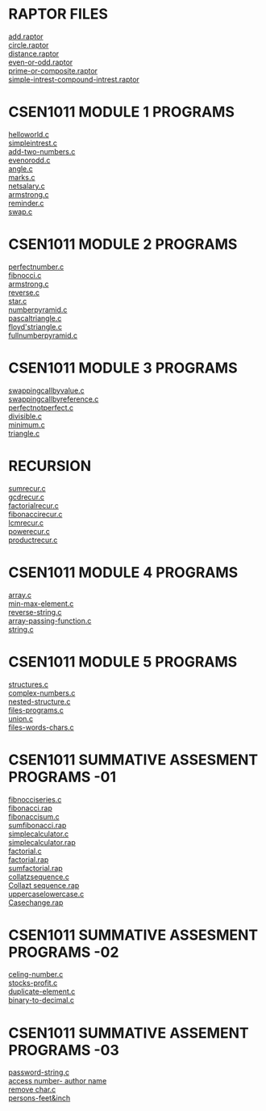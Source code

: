 # RAPTOR FILES

[add.raptor]()<br/>
[circle.raptor]()<br/>
[distance.raptor]()<br/>
[even-or-odd.raptor]()<br/>
[prime-or-composite.raptor]()<br/>
[simple-intrest-compound-intrest.raptor]()<br/>


# CSEN1011 MODULE 1 PROGRAMS
[helloworld.c](https://github.com/nandhini532/CSEN1011/blob/36f34c565d0c888f264eba0651ac6a81b9dd8e19/helloworld.c)<br/>
[simpleintrest.c](https://github.com/nandhini532/CSEN1011/blob/183b37a7ea8986a2302bf97632bdc30d8d307e0b/simpleintrest.c)<br/>
[add-two-numbers.c](https://github.com/nandhini532/CSEN1011/blob/36f34c565d0c888f264eba0651ac6a81b9dd8e19/addtwonumbers.c)<br/>
[evenorodd.c](https://github.com/nandhini532/CSEN1011/blob/36f34c565d0c888f264eba0651ac6a81b9dd8e19/evenorodd.c)<br/>
[angle.c](https://github.com/nandhini532/CSEN1011/blob/36f34c565d0c888f264eba0651ac6a81b9dd8e19/angle.c)<br/>
[marks.c](https://github.com/nandhini532/CSEN1011/blob/36f34c565d0c888f264eba0651ac6a81b9dd8e19/marks.c)<br/>
[netsalary.c](https://github.com/nandhini532/CSEN1011/blob/36f34c565d0c888f264eba0651ac6a81b9dd8e19/netsalary.c)<br/>
[armstrong.c](https://github.com/nandhini532/CSEN1011/blob/183b37a7ea8986a2302bf97632bdc30d8d307e0b/armstrong.c)<br/>
[reminder.c](https://github.com/nandhini532/CSEN1011/blob/6806fa55a0a2b8dec625bd0bd3c04dc77ecf2552/reminder.c)<br/>
[swap.c](https://github.com/nandhini532/CSEN1011/blob/6806fa55a0a2b8dec625bd0bd3c04dc77ecf2552/swap.c)<br/>

# CSEN1011 MODULE 2 PROGRAMS
[perfectnumber.c](https://github.com/nandhini532/CSEN1011/blob/852f012b94c0d4efbf4e0ba4aa6dae2ec282716f/perfectnumber.c)<br/>
[fibnocci.c](https://github.com/nandhini532/CSEN1011/blob/6806fa55a0a2b8dec625bd0bd3c04dc77ecf2552/fibnocci.c)<br/>
[armstrong.c](https://github.com/nandhini532/CSEN1011/blob/6806fa55a0a2b8dec625bd0bd3c04dc77ecf2552/armstrong.c)<br/>
[reverse.c](https://github.com/nandhini532/CSEN1011/blob/6806fa55a0a2b8dec625bd0bd3c04dc77ecf2552/reverse.c)<br/>
[star.c](https://github.com/nandhini532/CSEN1011/blob/6806fa55a0a2b8dec625bd0bd3c04dc77ecf2552/star.c)<br/>
[numberpyramid.c](https://github.com/nandhini532/CSEN1011/blob/6806fa55a0a2b8dec625bd0bd3c04dc77ecf2552/numberpyramid.c)<br/>
[pascaltriangle.c](https://github.com/nandhini532/CSEN1011/blob/6806fa55a0a2b8dec625bd0bd3c04dc77ecf2552/pascaltriangle.c)<br/>
[floyd'striangle.c](https://github.com/nandhini532/CSEN1011/blob/6806fa55a0a2b8dec625bd0bd3c04dc77ecf2552/floyd'striangle.c)<br/>
[fullnumberpyramid.c](https://github.com/nandhini532/CSEN1011/blob/b9a1abd305ab03c6af81abaa437d6b8c9b4bda09/fullnumberpyramid.c)<br/>

# CSEN1011 MODULE 3 PROGRAMS
[swappingcallbyvalue.c](https://github.com/nandhini532/CSEN1011/blob/b9a1abd305ab03c6af81abaa437d6b8c9b4bda09/swappingcallbyvalue.c)<br/>
[swappingcallbyreference.c](https://github.com/nandhini532/CSEN1011/blob/b9a1abd305ab03c6af81abaa437d6b8c9b4bda09/swappingcallbyreference.c)<br/>
[perfectnotperfect.c](https://github.com/nandhini532/CSEN1011/blob/b9a1abd305ab03c6af81abaa437d6b8c9b4bda09/perfectnotperfect.c)<br/>
[divisible.c](https://github.com/nandhini532/CSEN1011/blob/75805cab6c0d4e81cc137fdab95f5ef4ead33985/divisible.c)<br/>
[minimum.c](https://github.com/nandhini532/CSEN1011/blob/75805cab6c0d4e81cc137fdab95f5ef4ead33985/minimum.c)<br/>
[triangle.c](https://github.com/nandhini532/CSEN1011/blob/75805cab6c0d4e81cc137fdab95f5ef4ead33985/triangle.c)<br/>


# RECURSION
[sumrecur.c](https://github.com/nandhini532/CSEN1011/blob/e7be34b951a0a0d1211c9079446c5113360c8c50/sumrecur.c)<br/>
[gcdrecur.c](https://github.com/nandhini532/CSEN1011/blob/e7be34b951a0a0d1211c9079446c5113360c8c50/gcdrecur.c)<br/>
[factorialrecur.c](https://github.com/nandhini532/CSEN1011/blob/e7be34b951a0a0d1211c9079446c5113360c8c50/factorialrecur.c)<br/>
[fibonaccirecur.c](https://github.com/nandhini532/CSEN1011/blob/e7be34b951a0a0d1211c9079446c5113360c8c50/fibonaccirecur.c)<br/>
[lcmrecur.c](https://github.com/nandhini532/CSEN1011/blob/e7be34b951a0a0d1211c9079446c5113360c8c50/lcmrecur.c)<br/>
[powerecur.c](https://github.com/nandhini532/CSEN1011/blob/e7be34b951a0a0d1211c9079446c5113360c8c50/powerecur.c)<br/>
[productrecur.c](https://github.com/nandhini532/CSEN1011/blob/e7be34b951a0a0d1211c9079446c5113360c8c50/productrecur.c)<br/>


# CSEN1011 MODULE 4 PROGRAMS
[array.c](https://github.com/nandhini532/CSEN1011/blob/0b099bca653a21a5ecfb7b0302ec95931a70551a/array.c)<br/>
[min-max-element.c](https://github.com/nandhini532/CSEN1011/blob/0b099bca653a21a5ecfb7b0302ec95931a70551a/maximinelement.c)<br/>
[reverse-string.c](https://github.com/nandhini532/CSEN1011/blob/2e4767f5b082238497c6193bb93faa248df9702d/reverse-string.c)<br/>
[array-passing-function.c](https://github.com/nandhini532/CSEN1011/blob/b6f2cd5726271edcc515e8bfc2988f07ea931c12/array-passing-function.c)<br/>
[string.c](https://github.com/nandhini532/CSEN1011/blob/ab781fbb60e00a956fca2d17f6f60c39c2c651b3/string.c)<br/>


# CSEN1011 MODULE 5 PROGRAMS
[structures.c](https://github.com/nandhini532/CSEN1011/blob/a40d066a9b0c95c82221e3bef339a01acef09633/structure.c)<br/>
[complex-numbers.c](https://github.com/nandhini532/CSEN1011/blob/e7adfdcc95a81b131c69ddf11c49cace09fe7fac/complex-numbers.c)<br/>
[nested-structure.c](https://github.com/nandhini532/CSEN1011/blob/27e4a49dfc88663d6db055045f4511b69a8b63eb/nested-structure.c)<br/>
[files-programs.c](https://github.com/nandhini532/CSEN1011/blob/2c2d34407a8a5abc95be4ede7f5a4a8a19353044/files-programs.c)<br/>
[union.c](https://github.com/nandhini532/CSEN1011/blob/10af0997c2eab1aaa61d8ed38c8e78a552f718c6/union.c)<br/>
[files-words-chars.c](https://github.com/nandhini532/CSEN1011/blob/3b262557d5195bcdddf4bec1e898bcf63bd839ae/files-words-chars.c)<br/>






# CSEN1011 SUMMATIVE ASSESMENT PROGRAMS -01

[fibnocciseries.c](https://github.com/nandhini532/CSEN1011/blob/c1fa6981e4796faff641213afce2ed3ac7f83317/fibonaciiseries.c)<br/>
[fibonacci.rap](https://github.com/nandhini532/CSEN1011/blob/79cc1b9c67836be3db8eb70ede717ee908e9a6a9/fibonacci.rap)<br/>
[fibonaccisum.c](https://github.com/nandhini532/CSEN1011/blob/281c37c98f14e5d8df7ba852579f0af6e22437e9/fibonaccisum.c)<br/>
[sumfibonacci.rap](https://github.com/nandhini532/CSEN1011/blob/281c37c98f14e5d8df7ba852579f0af6e22437e9/Sum%20Fibonacci.rap)<br/>
[simplecalculator.c](https://github.com/nandhini532/CSEN1011/blob/c1fa6981e4796faff641213afce2ed3ac7f83317/simplecalculator.c)<br/>
[simplecalculator.rap](https://github.com/nandhini532/CSEN1011/blob/79cc1b9c67836be3db8eb70ede717ee908e9a6a9/simple%20calculator.rap)<br/>
[factorial.c](https://github.com/nandhini532/CSEN1011/blob/281c37c98f14e5d8df7ba852579f0af6e22437e9/factorial.c)<br/>
[factorial.rap](https://github.com/nandhini532/CSEN1011/blob/79cc1b9c67836be3db8eb70ede717ee908e9a6a9/factorial.rap)<br/>
[sumfactorial.rap](https://github.com/nandhini532/CSEN1011/blob/281c37c98f14e5d8df7ba852579f0af6e22437e9/Sum%20factorial.rap)<br/>
[collatzsequence.c](https://github.com/nandhini532/CSEN1011/blob/281c37c98f14e5d8df7ba852579f0af6e22437e9/collatzsequence.c)<br/>
[Collazt sequence.rap](https://github.com/nandhini532/CSEN1011/blob/79cc1b9c67836be3db8eb70ede717ee908e9a6a9/collatz%20sequence.rap)<br/>
[uppercaselowercase.c](https://github.com/nandhini532/CSEN1011/blob/281c37c98f14e5d8df7ba852579f0af6e22437e9/uppercaselowercase.c)<br/>
[Casechange.rap](https://github.com/nandhini532/CSEN1011/blob/79cc1b9c67836be3db8eb70ede717ee908e9a6a9/casechange.rap)<br/>


# CSEN1011 SUMMATIVE ASSESMENT PROGRAMS -02
[celing-number.c](https://github.com/nandhini532/CSEN1011/blob/1aaeda8113e9179a27a056ab7dff601f67528d12/celing-number.c)<br/>
[stocks-profit.c](https://github.com/nandhini532/CSEN1011/blob/539ada550d2ec0f7e2a2c46b13f38c2b61e9c88d/stocks-profit.c)<br/>
[duplicate-element.c](https://github.com/nandhini532/CSEN1011/blob/2b262477b35468bcf8336b58b6a55647336fcc35/duplicate-element.c)<br/>
[binary-to-decimal.c](https://github.com/nandhini532/CSEN1011/blob/24f9b030772753bfa7b94988f6ee4b0c090346ae/binary-to-decimal.c)<br/>

# CSEN1011 SUMMATIVE ASSEMENT PROGRAMS -03
[password-string.c](https://github.com/nandhini532/CSEN1011/blob/eed7bb92e2db460b025203a490fb0ea7d94e0ce2/password-string.c)<br/>
[access number- author name](https://github.com/nandhini532/CSEN1011/blob/39a21a9df9af5aa199f0b3b43de46f9932f7d37c/access%20number%20and%20author%20name.c)<br/>
[remove char.c](https://github.com/nandhini532/CSEN1011/blob/5b05aaaf349041b48e3de650080c3457f116e07e/remove%20character.c)<br/>
[persons-feet&inch](https://github.com/nandhini532/CSEN1011/blob/05d025d940329832835094ca43d462b72fcaf246/persons%20feet%20&%20inch%20.c)<br/>

